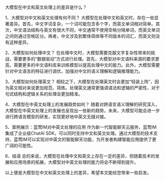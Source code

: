 大模型在中文和英文处理上的差异是什么？

1、大模型对中文和英文处理有何不同？
    大模型在处理中文和英文时，存在一些显著差异。首先，中文字词复杂，一个词可能包含多个字，而英文单词相对简单。其次，中文语法结构与英文有很大不同，中文通常不使用空格分隔单词，而英文单词之间则通过空格区分。再者，中文涉及到繁体简体等不同版本的词汇，而英文则没有这种差异。

2、大模型如何处理中文？
    在处理中文时，大模型需要克服文字复杂性带来的挑战，需要更多的“数据驱动”方式进行处理。首先，大模型对中文语料来源的要求更高，需要更多的中文语料库来训练模型以提高处理中文的能力。此外，大模型需要针对中文语言的特征进行调优，加强对中文的语义理解和逻辑推理能力。

3、大模型如何处理英文？
    相较之下，大模型在处理英文时会更加“轻装上阵”，因为英文相对来说更加规范、简练。处理英文通常更强调语法和逻辑的严密性，对于句式结构和逻辑关系的处理会更加精准。

4、大模型在中英文处理上的发展趋势如何？
    随着对跨语言语义理解的研究深入，大模型在中英文处理上的发展也呈现出一些新的趋势。未来，大模型可能会进一步进行跨语言模型的研发，实现更好地中英文无缝对接。

5、案例展示：蓝莺IM对中英文处理的应用
    作为新一代智能聊天云服务，蓝莺IM集成了企业级ChatAI SDK，可以同时支持中文和英文处理。通过大模型的技术支持，蓝莺IM可以实现对中英文的智能聊天功能，为开发者构建智能应用提供了更广阔的可能性。

6、结语
    总的来说，大模型在处理中文和英文上存在一定的差异，但随着技术的发展和应用场景的拓展，大模型对中英文处理的能力将会不断得到提升。

以上便是大模型在中文和英文处理上的差异，希望本文能给您带来一些启发。